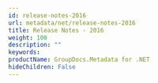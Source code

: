```yaml
---
id: release-notes-2016
url: metadata/net/release-notes-2016
title: Release Notes - 2016
weight: 100
description: ""
keywords: 
productName: GroupDocs.Metadata for .NET
hideChildren: False
---
```

